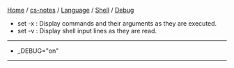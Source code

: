 [Home](https://mengxianbin.github.io) /
[cs-notes](https://mengxianbin.github.io/cs-notes/site) /
[Language](https://mengxianbin.github.io/cs-notes/site/Language) /
[Shell](https://mengxianbin.github.io/cs-notes/site/Language/Shell) /
[Debug](https://mengxianbin.github.io/cs-notes/site/Language/Shell/Debug)

* set -x : Display commands and their arguments as they are executed.
* set -v : Display shell input lines as they are read.

---

* _DEBUG="on"

---
